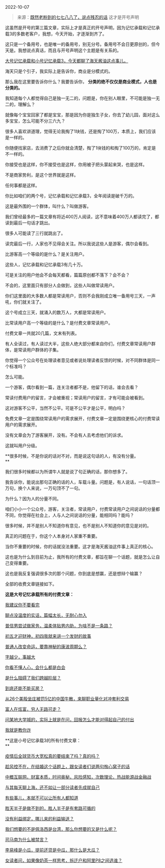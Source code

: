 2022-10-07

> 来源：[既然老粉到的七七八八了，说点残忍的话](http://mp.weixin.qq.com/s?__biz=Mzg4MTg2MzU3Mg==&mid=2247483664&idx=1&sn=aaa0a63a1631ec6828a2bcd07f825798&chksm=cf5e3febf829b6fd1f3c0c9f5a6a699db2b46da6a282060da3ac7c31d192ab66f883e6a9d810&scene=27#wechat_redirect)
> 这才是开号声明

这虽然是开号的第三篇文章，实际上才是真正的开号声明，因为记忆承载和记忆承载3的多数老客户，我想，今天开始，才逐渐到齐了。  

这只是一个备用号，也是唯一的备用号，别无分号。备用号不会日更原创的，但今天是。我想说点真话，而且与开号声明这个主题是有关系的。  

[大号记忆承载和小号记忆承载3，今天都聊了海天酱油这点事儿。  
](http://mp.weixin.qq.com/s?__biz=MzU3NDc5Nzc0NQ==&mid=2247520547&idx=1&sn=5dd07249eebf41ca09a8e2882a9903ce&chksm=fd2e33fdca59baebaf6ccff1c57af4cf04f0c9fa8e2d3f7b22a5e70cbd89e0b160e1d9b7ec18&scene=21#wechat_redirect)

海天只是个引子，我实际上是告诉你，商业是分模式的。  

那么我在这里要告诉你什么？我要告诉你， **分类的绝不仅仅是商业模式，人也是分类的。**  

我知道每个人都觉得自己是独一无二的，问题是，你在别人眼里，不可能是独一无二的，理解么？  

就像每个宝宝回家了都是宝宝，那是因为你是独生子女，你去了幼儿园，面对这么多宝宝，怎么可能不分三六九？  

很多人喜欢讲道理，觉得无论我掏了1块钱，还是掏了100万，本质上，我们应该是一样的。  

你随便找家店，去消费了之后你就会清楚，掏了1块钱的和掏了100万的，肯定是不一样的。  

你接受也是这样，你不接受也是这样，你用被子把头蒙起来哭，也是这样。  

不是商家势利，是这个世界就是这样。  

任何事都是这样。

你比如咱们的两个号，记忆承载和记忆承载3，全年阅读是破千万的。  

这是最外围的一个群体，叫什么？叫做游客。

我们曾经最多的一篇文章有将近400万人阅读，这不意味着400万人都读完了，都读到最后一句话才跳出。

很多人可能读了三行就跳出了。

读完最后一行，人家也不见得会关注。所以我说这些人是游客，偶尔会看到。

比游客高一个等级的是什么？是关注用户。  

这些人，记忆承载和记忆承载3有几十万。  

可是关注的用户他会不会每天都看，篇篇原创都不落下？会不会？  

不会的，这里面只有部分人会做到，这些人叫做常读用户。  

你们这里面的大多数人都是常读用户，否则不会我刚成立唯一备用号三天，一声吼，你们就关注了。

这个号成立三天，就涌入的数万人，大都是常读用户。  

比常读用户高一个等级的是什么？是付费文章常读用户。  

付费文章一共就20几篇，文末有列表。  

有人全读过，有人读过大半，这些人绝大部分都来自你们，付费文章常读用户群体，是常读用户群体的子集。  

你觉得一个公众号在处理读者意见或者说处理读者反馈的时候，对不同群体是同一个标准吗？  

怎么可能。

一个游客，偶尔看到一篇，连关注者都不是，他留下的话，谁会去看？  

常读付费用户的留言，才会被重视；常读用户的留言，才有可能会被看到。

这对游客不公平，当然不公平。可是不公平才是公平，明白吗？

免费文章一定是围绕常读用户的需求展开，付费文章一定是围绕更核心的付费常读用户的需求展开。

没有文章会为了游客展开，没有。不会有人去考虑他们的诉求。

这就叫用户分级。

 **很多时候，不是你说的话对不对，而是说这句话的人，有没有分量。  
**

我们很多时候都以为所谓牛人就是说了句正确的话，那你想多了。  

我告诉你，能说出那句正确的话的人，车载斗量。问题是，有人说话，一句话顶一万句，换个人来说，一万句顶不了一句。  

为什么？因为人的分量不同。  

咱们小小一个公众号，游客，关注者，常读用户，付费常读用户之间说话的分量都不同，你觉得在社会上，人与人之间说话的分量，能相同吗？能吗？  

很多时候，并不是别人不知道你有意见，也不是别人不知道你的意见是对的。  

真正的问题在于，你这个人本身对人家重不重要。

当你不重要的时候，你的话就没法重要。这才是海天酱油这件事上真正的核心。

这也是为什么到目前为止，我所有的付费文章，都旨在聊一个话题，就是怎么让自己变得重要。  

这也是我反复强调很多次的那个问题，你到底是想赢，还是想辩个输赢？

全部的收费文章链接如下。

  

 **这是大号记忆承载所有的付费文章：**

  

[
我建议你不要看完](http://mp.weixin.qq.com/s?__biz=MzU0MjYwNDU2Mw==&mid=2247502667&idx=1&sn=2e41ecbf67f6a389ba23e129cb322ce2&chksm=fb1aa737cc6d2e21a778279184bac9ada47215c2dcb87628a52db33ff691d7d1f4350dcb5e87&scene=21#wechat_redirect)  

  

[聊点没温度的实话，篇幅太长，无耐心勿入](http://mp.weixin.qq.com/s?__biz=MzU0MjYwNDU2Mw==&mid=2247502967&idx=2&sn=80503cafb3e736c76caace8ff2f26117&chksm=fb1aa00bcc6d291d586c19783b1a2482c427ba6127d55357750250ff48990aa73046ff65f5ef&scene=21#wechat_redirect)  

  

[普信男尝试做家务，温柔体贴男内助，为啥不是一条路？](http://mp.weixin.qq.com/s?__biz=MzU0MjYwNDU2Mw==&mid=2247503604&idx=1&sn=aa8a5cb4045943468edd95dabbbec1b2&chksm=fb1aa288cc6d2b9eead1250203b2b6b07752f33d22fddf5b4fde6150118e4a6009013e7725a2&scene=21#wechat_redirect)  

  

[初五才迎财神，初四我就来讲一个发财的故事](http://mp.weixin.qq.com/s?__biz=MzU0MjYwNDU2Mw==&mid=2247503753&idx=1&sn=97856a9f71402bdc33f0e3f6ed2879c9&chksm=fb1aa3f5cc6d2ae30bbb9a09b1e56660b1963bfe2a70eb9e99064723cd260ea9ffecde97dcfc&scene=21#wechat_redirect)  

  

[普通人改变命运，要靠神秘的康波周期么？](http://mp.weixin.qq.com/s?__biz=MzU0MjYwNDU2Mw==&mid=2247503915&idx=1&sn=ed885c4a8efd7c8f778309ed257ad924&chksm=fb1abc57cc6d3541a5379a02d8210d96b7c79c1334f9ab26b437476308d0e756e10220479e38&scene=21#wechat_redirect)  

  

[字越少，事越大](http://mp.weixin.qq.com/s?__biz=MzU0MjYwNDU2Mw==&mid=2247504457&idx=1&sn=b0b3257cfcfbb2ef1c48c3693dfcb92e&chksm=fb1abe35cc6d3723f968a998345bd229c4ef54cb2dcc560d54c2415e267e570b9e9d36e6a3b5&scene=21#wechat_redirect)  

  

[你看不懂人心，会什么都是白会](http://mp.weixin.qq.com/s?__biz=MzU0MjYwNDU2Mw==&mid=2247504731&idx=1&sn=d723768de91f3141afc58fec60b8dd3e&chksm=fb1abf27cc6d363134fcb14b03bd41de2be9a58e755ced44770641aedeaa1cbce2dab800db79&scene=21#wechat_redirect)  

  

[是什么阻碍了我们跨越阶层？](http://mp.weixin.qq.com/s?__biz=MzU0MjYwNDU2Mw==&mid=2247505266&idx=1&sn=7488e2812c2e497ad86e9e901d469fbe&chksm=fb1ab90ecc6d301817c5c1b0eb4ec913de8f858a9b577c1e97190e470364aa80f1d39293fbd5&scene=21#wechat_redirect)  

  

[到底还能不能买房？](http://mp.weixin.qq.com/s?__biz=MzU0MjYwNDU2Mw==&mid=2247505780&idx=1&sn=561c6930742277225231a4608d6e8233&chksm=fb1abb08cc6d321e87b4a6599e9a6d6a28854c81c78ac8a9da6098e64c6c7b39f0421651fc5a&scene=21#wechat_redirect)  

  

[从26个美股坐庄被罚5亿的中国牛散，来聊职业量化对冲套利交易](http://mp.weixin.qq.com/s?__biz=MzU0MjYwNDU2Mw==&mid=2247506879&idx=1&sn=2a602cf6b0a62299d0f31f4245bf6d4a&chksm=fb1ab7c3cc6d3ed5745e86df1949f62052665f96a8e3925d3b1cbc08a894c42e7e1a4b7cad49&scene=21#wechat_redirect)  

  

[富人在炫富，穷人无路可走？](http://mp.weixin.qq.com/s?__biz=MzU0MjYwNDU2Mw==&mid=2247507224&idx=1&sn=48d8ac37ebb9a64a251b652dff7836f4&chksm=fb1ab164cc6d38721f04f5030f0073d6869beef853d9e210fb03cf2849d358a1e152ed0c0801&scene=21#wechat_redirect)  

  

[问某地大学城的，实际上就是在问，回报怎么才能对得起自己的付出](http://mp.weixin.qq.com/s?__biz=MzU0MjYwNDU2Mw==&mid=2247507339&idx=1&sn=1da273ca6f7694bd9240229b308d6dd4&chksm=fb1ab1f7cc6d38e171704aaa9733934657795707ddb0094fc67768f22c2309713c0d5169a42b&scene=21#wechat_redirect)  

  

[我就是教你诈](http://mp.weixin.qq.com/s?__biz=MzU0MjYwNDU2Mw==&mid=2247507810&idx=1&sn=f3ac0e619f2aac647dbf16be35805f09&chksm=fb1ab31ecc6d3a0863f6ad556de03364e9fa3609280a9ab20780e5bb552fd0ccce6b1125c4a2&scene=21#wechat_redirect)  

  

 **这是小号记忆承载3的所有付费文章：  
**

  

[
疫情后全球货币大宽松真的要结束了吗？真的吗？](http://mp.weixin.qq.com/s?__biz=MzU3NDc5Nzc0NQ==&mid=2247512309&idx=1&sn=88829a9dc9da8cca934bf3be7ab6dc76&chksm=fd2e122bca599b3d994703f52139c2d05c7939585731e8e19b93ddfe1026d3780f980b4acf59&scene=21#wechat_redirect)  

  

[趁风控不在，在结婚这个话题上，跟女读者们说两句掏心窝子的话](http://mp.weixin.qq.com/s?__biz=MzU3NDc5Nzc0NQ==&mid=2247512349&idx=1&sn=14ffc5b09e0fbe39c707073bc73ef99f&chksm=fd2e13c3ca599ad5007a01bcdfdb117386f46ca0b69f934f5e7c3e53cf5ccc321ae1921e4cf9&scene=21#wechat_redirect)  

  

[中概互联网，财富本质，时间奥秘，风险感知，次数理论，热战能源战金融战](http://mp.weixin.qq.com/s?__biz=MzU3NDc5Nzc0NQ==&mid=2247514520&idx=1&sn=fae620c5593fbec3d252ac907ab4daf7&chksm=fd2e1b46ca5992506c01de0cecc3d75d5d748cf3ca9103bc222ed020af43bade65d88947222c&scene=21#wechat_redirect)  

  

[与其每天聊上海，还不如让一部分读者先成就自己](http://mp.weixin.qq.com/s?__biz=MzU3NDc5Nzc0NQ==&mid=2247515069&idx=1&sn=6306550c82af8fdfce866bc327d3b4af&chksm=fd2e1963ca59907554cfd2422862abdd496e534975abc0f6f614a6dab41f83b2927e1b06f3bf&scene=21#wechat_redirect)

  

[有些事儿，本就不可以让所有人都知道](http://mp.weixin.qq.com/s?__biz=MzU3NDc5Nzc0NQ==&mid=2247516296&idx=1&sn=fe03df6d8487ac4291e8ddc1f24208b0&chksm=fd2e2256ca59ab4080e4e10465af39eb998aeba4067e9b483a62f95976a16b9e6a83c13b347a&scene=21#wechat_redirect)

  

[胜天半子是做不到的，胜人半子是有套路可循的](http://mp.weixin.qq.com/s?__biz=MzU3NDc5Nzc0NQ==&mid=2247517449&idx=1&sn=3b0a3cf392f136198bb327c3cb36e648&chksm=fd2e27d7ca59aec175b9860382553f2c67c33d9f1b01795bc04e017cfc2a06d1717bcd595ceb&scene=21#wechat_redirect)

  

[没有利益绑定，哪儿来的利益输送？](http://mp.weixin.qq.com/s?__biz=MzU3NDc5Nzc0NQ==&mid=2247518802&idx=1&sn=bbab643ae1ac434e1a5df02a86f52cb4&chksm=fd2e288cca59a19a9063ea2305aa8cba2f95666d72fd5d83248f808a61d11922b1ac6b39d6f1&scene=21#wechat_redirect)  

  

[我们想要的不是佩洛西是台湾，那么你想要的又是什么呢？](http://mp.weixin.qq.com/s?__biz=MzU3NDc5Nzc0NQ==&mid=2247519539&idx=1&sn=da0e3d15504b5585a19cfc2c0ae6060b&chksm=fd2e2fedca59a6fbac513f1f6233abba0b4e1cd9f48adbe6265161175278a02e50bbe6bd59cd&scene=21#wechat_redirect)  

  

[司马南为什么被禁言？](http://mp.weixin.qq.com/s?__biz=MzU3NDc5Nzc0NQ==&mid=2247519826&idx=1&sn=7d44b1b286ca7cb8ea51e4675181b2d3&chksm=fd2e2c8cca59a59a4920eefef97f6a740a25c4468fac365582a63673e54a2815ac61dda1df9f&scene=21#wechat_redirect)  

  

[李易峰是小瓜，提前还贷是中瓜，那什么是大瓜？](http://mp.weixin.qq.com/s?__biz=MzU3NDc5Nzc0NQ==&mid=2247520191&idx=1&sn=42a67ddf1b5ddd2a9c7a51a3bb4694ed&chksm=fd2e2d61ca59a4776a73b77e655614a244a017ae3f54732160fc356d3f1e73e3fd55a218ddd7&scene=21#wechat_redirect)  

  

[女读者问，如果像奶茶一样思考，拆迁户和阿里P8之间选谁？](http://mp.weixin.qq.com/s?__biz=MzU3NDc5Nzc0NQ==&mid=2247520529&idx=1&sn=626f445fa1548e5158c2fc8f9a0c919b&chksm=fd2e33cfca59bad902c54624ea7bb493a5ad792d24b52b7f5387e37625b4808c28fcfab1fe80&scene=21#wechat_redirect)

